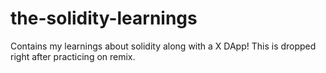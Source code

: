 # the-solidity-learnings
Contains my learnings about solidity along with a X DApp!
This is dropped right after practicing on remix.
